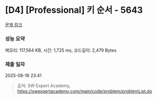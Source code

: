# [D4] [Professional] 키 순서 - 5643 

[문제 링크](https://swexpertacademy.com/main/code/problem/problemDetail.do?contestProbId=AWXQsLWKd5cDFAUo) 

### 성능 요약

메모리: 117,564 KB, 시간: 1,725 ms, 코드길이: 2,479 Bytes

### 제출 일자

2025-08-16 23:41



> 출처: SW Expert Academy, https://swexpertacademy.com/main/code/problem/problemList.do
